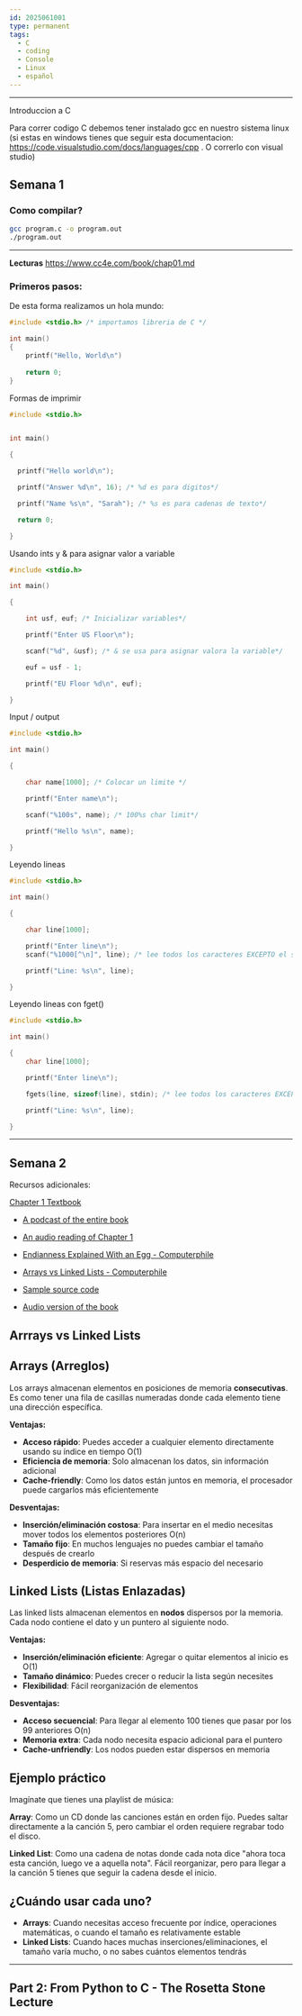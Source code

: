 ```yaml
---
id: 2025061001
type: permanent
tags:
  - C
  - coding
  - Console
  - Linux
  - español
---
```

---

Introduccion a C

Para correr codigo C debemos tener instalado gcc en nuestro sistema linux (si estas en windows tienes que seguir esta documentacion: https://code.visualstudio.com/docs/languages/cpp .  O correrlo con visual studio)

## Semana 1

### Como compilar?


```bash
gcc program.c -o program.out
./program.out
```


---

**Lecturas**
https://www.cc4e.com/book/chap01.md

### Primeros pasos:

De esta forma realizamos un hola mundo:
```C
#include <stdio.h> /* importamos libreria de C */

int main()
{
	printf("Hello, World\n")
	
	return 0;
}

```

Formas de imprimir
```C
#include <stdio.h>


int main()

{

  printf("Hello world\n");

  printf("Answer %d\n", 16); /* %d es para digitos*/

  printf("Name %s\n", "Sarah"); /* %s es para cadenas de texto*/

  return 0;

}
```


Usando ints y & para asignar valor a variable
```C
#include <stdio.h>

int main()

{

    int usf, euf; /* Inicializar variables*/

    printf("Enter US Floor\n");

    scanf("%d", &usf); /* & se usa para asignar valora la variable*/

    euf = usf - 1;

    printf("EU Floor %d\n", euf);

}
```


Input / output
```C
#include <stdio.h>

int main()

{

    char name[1000]; /* Colocar un limite */

    printf("Enter name\n");

    scanf("%100s", name); /* 100%s char limit*/

    printf("Hello %s\n", name);

}
```

Leyendo lineas
```C
#include <stdio.h>

int main()

{

    char line[1000];

    printf("Enter line\n");
    scanf("%1000[^\n]", line); /* lee todos los caracteres EXCEPTO el salto de línea - Lee hasta 999 caracteres o hasta encontrar \n */

    printf("Line: %s\n", line);

}
```

Leyendo lineas con fget()
```C
#include <stdio.h>

int main()

{
    char line[1000];

    printf("Enter line\n");

    fgets(line, sizeof(line), stdin); /* lee todos los caracteres EXCEPTO el salto de línea - Lee hasta 999 caracteres o hasta encontrar \n  */

    printf("Line: %s\n", line);

}
```

---


## Semana 2

Recursos adicionales:

[Chapter 1 Textbook](https://www.cc4e.com/book/chap01.md)

- [A podcast of the entire book](https://audio.cc4e.com/)
    

- [An audio reading of Chapter 1](https://youtu.be/rPwBgsSnxCw "An audio reading of Chapter 1")
    

- [Endianness Explained With an Egg - Computerphile](https://www.youtube.com/watch?v=NcaiHcBvDR4 "External YouTube Link")
    

- [Arrays vs Linked Lists - Computerphile](https://www.youtube.com/watch?v=DyG9S9nAlUM "External Youtube Link")
    

- [Sample source code](https://www.cc4e.com/code "External web link to Dr. Chuck's personal website")
    

- [Audio version of the book](https://audio.cc4e.com/ "External link to the audio version of the book")


## Arrrays vs Linked Lists

## Arrays (Arreglos)

Los arrays almacenan elementos en posiciones de memoria **consecutivas**. Es como tener una fila de casillas numeradas donde cada elemento tiene una dirección específica.

**Ventajas:**

- **Acceso rápido**: Puedes acceder a cualquier elemento directamente usando su índice en tiempo O(1)
- **Eficiencia de memoria**: Solo almacenan los datos, sin información adicional
- **Cache-friendly**: Como los datos están juntos en memoria, el procesador puede cargarlos más eficientemente

**Desventajas:**

- **Inserción/eliminación costosa**: Para insertar en el medio necesitas mover todos los elementos posteriores O(n)
- **Tamaño fijo**: En muchos lenguajes no puedes cambiar el tamaño después de crearlo
- **Desperdicio de memoria**: Si reservas más espacio del necesario

## Linked Lists (Listas Enlazadas)

Las linked lists almacenan elementos en **nodos** dispersos por la memoria. Cada nodo contiene el dato y un puntero al siguiente nodo.

**Ventajas:**

- **Inserción/eliminación eficiente**: Agregar o quitar elementos al inicio es O(1)
- **Tamaño dinámico**: Puedes crecer o reducir la lista según necesites
- **Flexibilidad**: Fácil reorganización de elementos

**Desventajas:**

- **Acceso secuencial**: Para llegar al elemento 100 tienes que pasar por los 99 anteriores O(n)
- **Memoria extra**: Cada nodo necesita espacio adicional para el puntero
- **Cache-unfriendly**: Los nodos pueden estar dispersos en memoria

## Ejemplo práctico

Imagínate que tienes una playlist de música:

**Array**: Como un CD donde las canciones están en orden fijo. Puedes saltar directamente a la canción 5, pero cambiar el orden requiere regrabar todo el disco.

**Linked List**: Como una cadena de notas donde cada nota dice "ahora toca esta canción, luego ve a aquella nota". Fácil reorganizar, pero para llegar a la canción 5 tienes que seguir la cadena desde el inicio.

## ¿Cuándo usar cada uno?

- **Arrays**: Cuando necesitas acceso frecuente por índice, operaciones matemáticas, o cuando el tamaño es relativamente estable
- **Linked Lists**: Cuando haces muchas inserciones/eliminaciones, el tamaño varía mucho, o no sabes cuántos elementos tendrás

---


## Part 2: From Python to C - The Rosetta Stone Lecture